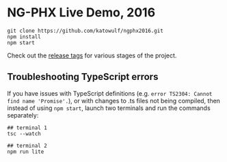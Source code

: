 
# NG-PHX Live Demo, 2016

```
git clone https://github.com/katowulf/ngphx2016.git
npm install
npm start
```

Check out the [release tags](https://github.com/katowulf/ngphx2016/releases) for various stages of the project.

## Troubleshooting TypeScript errors

If you have issues with TypeScript definitions (e.g. `error TS2304: Cannot find name 'Promise'.`), or with changes to .ts files not being compiled, then instead of using `npm start`, launch two terminals and run the commands separately:

```
## terminal 1
tsc --watch

## terminal 2
npm run lite
```
